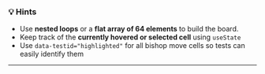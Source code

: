 
### 💡 Hints

* Use **nested loops** or a **flat array of 64 elements** to build the board.
* Keep track of the **currently hovered or selected cell** using `useState`
* Use `data-testid="highlighted"` for all bishop move cells so tests can easily identify them

---